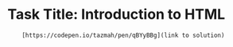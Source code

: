 # Task Title: Introduction to HTML
```
	[https://codepen.io/tazmah/pen/qBYyBBg](link to solution)
```
